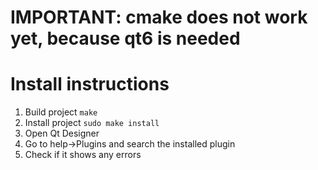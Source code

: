 # IMPORTANT: cmake does not work yet, because qt6 is needed

# Install instructions
1) Build project `make`
2) Install project `sudo make install`
3) Open Qt Designer
4) Go to help->Plugins and search the installed plugin
5) Check if it shows any errors
